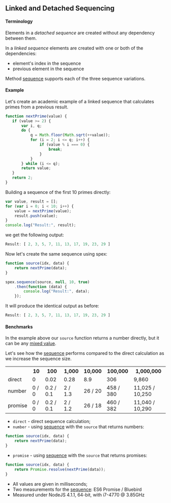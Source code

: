 ## Linked and Detached Sequencing

#### Terminology

Elements in a *detached sequence* are created without any dependency between them.

In a *linked sequence* elements are created with one or both of the dependencies:
  
* element's index in the sequence
* previous element in the sequence

Method [sequence] supports each of the three sequence variations.

#### Example

Let's create an academic example of a linked sequence that calculates primes from a previous result.

 ```javascript
function nextPrime(value) {
    if (value >= 2) {
        var i, q;
        do {
            q = Math.floor(Math.sqrt(++value));
            for (i = 2; i <= q; i++) {
                if (value % i === 0) {
                    break;
                }
            }
        } while (i <= q);
        return value;
    }
    return 2;
}
```

Building a sequence of the first 10 primes directly:

```javascript
var value, result = [];
for (var i = 0; i < 10; i++) {
    value = nextPrime(value);
    result.push(value);
}
console.log("Result:", result);
```

we get the following output:

```javascript
Result: [ 2, 3, 5, 7, 11, 13, 17, 19, 23, 29 ]
```

Now let's create the same sequence using spex:

```javascript
function source(idx, data) {
    return nextPrime(data);
}

spex.sequence(source, null, 10, true)
    .then(function (data) {
        console.log("Result:", data);
    });
```

It will produce the identical output as before:

```javascript
Result: [ 2, 3, 5, 7, 11, 13, 17, 19, 23, 29 ]
```

#### Benchmarks

In the example above our `source` function returns a number directly, but it can be any [mixed value].

Let's see how the [sequence] performs compared to the direct calculation as we increase the sequence size.

<table>
   <tr>
    <th></th>
    <th>10</th>
    <th>100</th>
    <th>1,000</th>
    <th>10,000</th>
    <th>100,000</th>
    <th>1,000,000</th>
   </tr>
   <tr>
    <td>direct</td>
    <td>0</td>
    <td>0.02</td>
    <td>0.28</td>
    <td>8.9</td>
    <td>306</td>
    <td>9,860</td>
   </tr>
   <tr>
    <td>number</td>
    <td>0 / 0</td>
    <td>0.2 / 0.1</td>
    <td>2 / 1.3</td>
    <td>26 / 20</td>
    <td>458 / 380</td>
    <td>11,025 / 10,250</td>
   </tr>
   <tr>
    <td>promise</td>
    <td>0 / 0</td>
    <td>0.2 / 0.1</td>
    <td>2 / 1.2</td>
    <td>26 / 18</td>
    <td>460 / 382</td>
    <td>11,040 / 10,290</td>
   </tr>   
</table>

* `direct` - direct sequence calculation;
* `number` - using [sequence] with the `source` that returns numbers:
```javascript
function source(idx, data) {
    return nextPrime(data);
}
```
* `promise` - using [sequence] with the `source` that returns promises:
```javascript
function source(idx, data) {
    return Promise.resolve(nextPrime(data));
}
```
* All values are given in milliseconds;
* Two measurements for the [sequence]: ES6 Promise / Bluebird
* Measured under NodeJS 4.1.1, 64-bit, with i7-4770 @ 3.85GHz

[mixed value]:https://github.com/vitaly-t/spex/wiki/Mixed-Values
[sequence]:https://github.com/vitaly-t/spex/blob/master/docs/code/sequence.md
[Bluebird]:https://github.com/petkaantonov/bluebird
